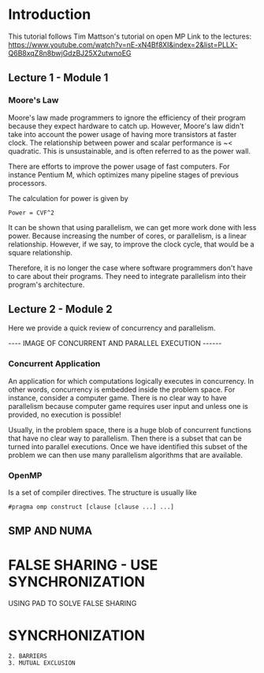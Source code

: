 # Introduction

This tutorial follows Tim Mattson's tutorial on open MP
Link to the lectures: https://www.youtube.com/watch?v=nE-xN4Bf8XI&index=2&list=PLLX-Q6B8xqZ8n8bwjGdzBJ25X2utwnoEG

## Lecture 1 - Module 1


### Moore's Law
Moore's law made programmers to ignore the efficiency of their program because they expect hardware to catch up.
However, Moore's law didn't take into account the power usage of having more transistors at faster clock.
The relationship between power and scalar performance is ~< quadratic.
This is unsustainable, and is often referred to as the power wall.

There are efforts to improve the power usage of fast computers.
For instance Pentium M, which optimizes many pipeline stages of previous processors.

The calculation for power is given by

    Power = CVF^2
    
It can be shown that using parallelism, we can get more work done with less power.
Because increasing the number of cores, or parallelism, is a linear relationship.
However, if we say, to improve the clock cycle, that would be a square relationship.

Therefore, it is no longer the case where software programmers don't have to care about their programs.
They need to integrate parallelism into their program's architecture.

## Lecture 2 - Module 2

Here we provide a quick review of concurrency and parallelism.

---- IMAGE OF CONCURRENT AND PARALLEL EXECUTION ------


### Concurrent Application

An application for which computations logically executes in concurrency.
In other words, concurrency is embedded inside the problem space.
For instance, consider a computer game.
There is no clear way to have parallelism because computer game requires user input and unless one is provided, no execution is possible!

Usually, in the problem space, there is a huge blob of concurrent functions that have no clear way to parallelism.
Then there is a subset that can be turned into parallel executions.
Once we have identified this subset of the problem we can then use many parallelism algorithms that are available.

### OpenMP

Is a set of compiler directives.
The structure is usually like

    #pragma omp construct [clause [clause ...] ...]
    
    

## SMP AND NUMA


# FALSE SHARING - USE SYNCHRONIZATION

USING PAD TO SOLVE FALSE SHARING
    
# SYNCRHONIZATION
    2. BARRIERS
    3. MUTUAL EXCLUSION

